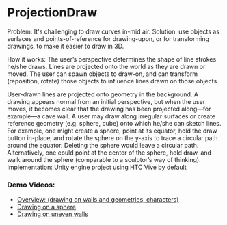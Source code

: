 # ProjectionDraw

Problem: It's challenging to draw curves in-mid air.
Solution: use objects as surfaces and points-of-reference for drawing-upon, or for transforming drawings, to make it easier to draw in 3D.

How it works: The user’s perspective determines the shape of line strokes he/she draws. Lines are
projected onto the world as they are drawn or moved. The user can spawn objects to draw-on,
and can transform (reposition, rotate) those objects to influence lines drawn on those objects

User-drawn lines are projected onto geometry in the background. A drawing appears
normal from an initial perspective, but when the user moves, it becomes clear that the drawing
has been projected along—for example—a cave wall. A user may draw along irregular surfaces
or create reference geometry (e.g. sphere, cube) onto which he/she can sketch lines. For
example, one might create a sphere, point at its equator, hold the draw button in-place, and
rotate the sphere on the y-axis to trace a circular path around the equator. Deleting the sphere
would leave a circular path. Alternatively, one could point at the center of the sphere, hold
draw, and walk around the sphere (comparable to a sculptor’s way of thinking).
Implementation: Unity engine project using HTC Vive by default

### Demo Videos:

- [Overview: (drawing on walls and geometries, characters)](https://drive.google.com/file/d/1SlZv3DmJ8fT-6a9Dn864fkZs4U7Lxvtw/view?usp=sharing)
- [Drawing on a sphere](https://drive.google.com/file/d/1AL8CE8p8hNFDrqwuQxmi4FqI0o-yFUqV/view?usp=sharing)
- [Drawing on uneven walls](https://drive.google.com/file/d/19X0tO6dSCVjicT8KBEZ1wLQcZEm1ois7/view?usp=sharing)

